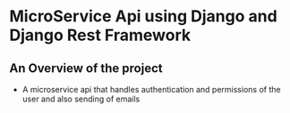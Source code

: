 # MicroService Api using Django and Django Rest Framework

## An Overview of the project

-  A microservice api that handles authentication and permissions of the user and also sending of emails